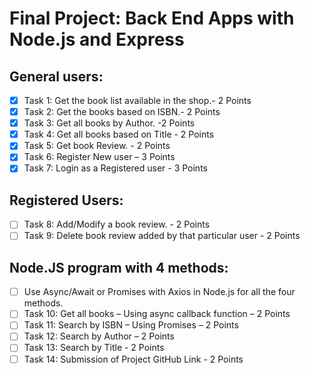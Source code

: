# Final Project: Back End Apps with Node.js and Express

## General users:
- [x] Task 1: Get the book list available in the shop.- 2 Points
- [x] Task 2: Get the books based on ISBN.- 2 Points
- [x] Task 3: Get all books by Author. -2 Points
- [x] Task 4: Get all books based on Title - 2 Points
- [x] Task 5: Get book Review. - 2 Points
- [x] Task 6: Register New user – 3 Points
- [x] Task 7: Login as a Registered user - 3 Points

## Registered Users:
- [ ] Task 8: Add/Modify a book review. - 2 Points
- [ ] Task 9: Delete book review added by that particular user - 2 Points

## Node.JS program with 4 methods:
- [ ] Use Async/Await or Promises with Axios in Node.js for all the four methods.
- [ ] Task 10: Get all books – Using async callback function – 2 Points
- [ ] Task 11: Search by ISBN – Using Promises – 2 Points
- [ ] Task 12: Search by Author – 2 Points
- [ ] Task 13: Search by Title - 2 Points
- [ ] Task 14: Submission of Project GitHub Link - 2 Points
